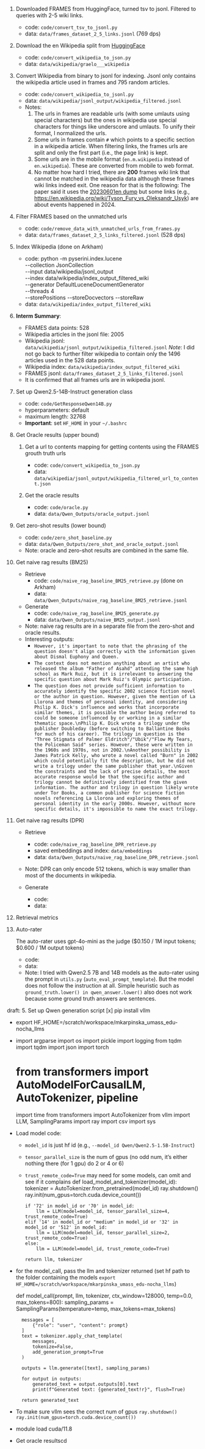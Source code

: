 1. Downloaded FRAMES from HuggingFace, turned tsv to jsonl. Filtered to queries with 2-5 wiki links.
    - code: `code/convert_tsv_to_jsonl.py`
    - data: `data/frames_dataset_2_5_links.jsonl` (769 dps)

2. Download the en Wikipedia split from [HuggingFace](https://huggingface.co/datasets/graelo/wikipedia)
    - code: `code/convert_wikipedia_to_json.py`
    - data: `data/wikipedia/graelo___wikipedia`

3. Convert Wikipedia from binary to jsonl for indexing. Jsonl only contains the wikipedia article used in frames and 795 random articles.
    - code: `code/convert_wikipedia_to_jsonl.py`
    - data: `data/wikipedia/jsonl_output/wikipedia_filtered.jsonl`
    - Notes: 
        1. The urls in frames are readable urls (with some umlauts using special characters) but the ones in wikipedia use special characters for things like underscore and umlauts. To unify their format, I normalized the urls.
        2. Some urls in frames contain `#` which points to a specific section in a wikipedia article. When filtering links, the frames urls are split and only the first part (i.e., the page link) is kept.
        3. Some urls are in the mobile format (`en.m.wikipedia` instead of `en.wikipedia`). These are converted from mobile to web format.
        4. No matter how hard I tried, there are **200** frames wiki link that cannot be matched in the wikipedia data although these frames wiki links indeed exit. One reason for that is the following: The paper said it uses the [20230601en dump](https://tinyurl.com/36jxum2y) but some links (e.g., https://en.wikipedia.org/wiki/Tyson_Fury_vs_Oleksandr_Usyk) are about events happened in 2024.

4. Filter FRAMES based on the unmatched urls
    - code: `code/remove_data_with_unmatched_urls_from_frames.py`
    - data: `data/frames_dataset_2_5_links_filtered.jsonl` (528 dps)

5. Index Wikipedia (done on Arkham)
    - code: 
        python -m pyserini.index.lucene \
            --collection JsonCollection \
            --input data/wikipedia/jsonl_output \
            --index data/wikipedia/index_output_filtered_wiki \
            --generator DefaultLuceneDocumentGenerator \
            --threads 4 \
            --storePositions --storeDocvectors --storeRaw
    - data: `data/wikipedia/index_output_filtered_wiki`

6. **Interm Summary**:
    - FRAMES data points: 528
    - Wikipedia articles in the jsonl file: 2005
    - Wikipedia jsonl: `data/wikipedia/jsonl_output/wikipedia_filtered.jsonl`
        *Note*: I did not go back to further filter wikipedia to contain only the 1496 articles used in the 528 data points. 
    - Wikipedia index: `data/wikipedia/index_output_filtered_wiki`
    - FRAMES jsonl: `data/frames_dataset_2_5_links_filtered.jsonl`
    - It is confirmed that all frames urls are in wikipedia jsonl.

7. Set up Qwen2.5-14B-Instruct generation class
    - code: `code/GetResponseQwen14B.py`
    - hyperparameters: default
    - maximum length: 32768
    - **Important**: set `HF_HOME` in your `~/.bashrc`

8. Get Oracle results (upper bound)
    1. Get a url to contents mapping for getting contents using the FRAMES grouth truth urls
        - code: `code/convert_wikipedia_to_json.py`
        - data: `data/wikipedia/jsonl_output/wikipedia_filtered_url_to_content.json`

    2. Get the oracle results
        - code: `code/oracle.py`
        - data: `data/Qwen_Outputs/oracle_output.jsonl`

9. Get zero-shot results (lower bound)
    - code: `code/zero_shot_baseline.py`
    - data: `data/Qwen_Outputs/zero_shot_and_oracle_output.jsonl`
    - Note: oracle and zero-shot results are combined in the same file.

10. Get naive rag results (BM25)
    - Retrieve
        - code: `code/naive_rag_baseline_BM25_retrieve.py` (done on Arkham)
        - data: `data/Qwen_Outputs/naive_rag_baseline_BM25_retrieve.jsonl`
    - Generate
        - code: `code/naive_rag_baseline_BM25_generate.py`
        - data: `data/Qwen_Outputs/naive_BM25_output.jsonl`
    - Note: naive rag results are in a separate file from the zero-shot and oracle results.
    - Interesting outputs:
        - `However, it's important to note that the phrasing of the question doesn't align correctly with the information given about Dismal Euphony and Queen.`
        - `The context does not mention anything about an artist who released the album "Father of Asahd" attending the same high school as Mark Ruiz, but it is irrelevant to answering the specific question about Mark Ruiz's Olympic participation.`
        - `The question does not provide sufficient information to accurately identify the specific 2002 science fiction novel or the author in question. However, given the mention of La Llorona and themes of personal identity, and considering Philip K. Dick's influence and works that incorporate similar themes, it is possible the author being referred to could be someone influenced by or working in a similar thematic space.\nPhilip K. Dick wrote a trilogy under the publisher Doubleday (before switching to Ballantine Books for much of his career). The trilogy in question is the "Three Stigmata of Palmer Eldritch"/"Ubik"/"Flow My Tears, the Policeman Said" series. However, these were written in the 1960s and 1970s, not in 2002.\nAnother possibility is James Patrick Kelly, who wrote a novel called "Burn" in 2002 which could potentially fit the description, but he did not write a trilogy under the same publisher that year.\nGiven the constraints and the lack of precise details, the most accurate response would be that the specific author and trilogy cannot be definitively identified from the given information. The author and trilogy in question likely wrote under Tor Books, a common publisher for science fiction novels referencing La Llorona and exploring themes of personal identity in the early 2000s. However, without more specific details, it's impossible to name the exact trilogy.`

11. Get naive rag results (DPR)
    - Retrieve
        - code: `code/naive_rag_baseline_DPR_retrieve.py`
        - saved embeddings and index: `data/embeddings`
        - data: `data/Qwen_Outputs/naive_rag_baseline_DPR_retrieve.jsonl`
    - Note: DPR can only encode 512 tokens, which is way smaller than most of the documents in wikipedia.

    - Generate
        - code: 
        - data: 

12. Retrieval metrics

13. Auto-rater

    The auto-rater uses gpt-4o-mini as the judge ($0.150 / 1M input tokens; $0.600 / 1M output tokens)
    
    - code: 
    - data: 
    - Note: I tried with Qwen2.5 7B and 14B models as the auto-rater using the prompt in `utils.py` (`auto_eval_prompt_template`). But the model does not follow the instruction at all. Simple heuristic such as `ground_truth.lower() in qwen_answer.lower()` also does not work because some ground truth answers are sentences. 

draft: 
5. Set up Qwen generation script
[x] pip install vllm
- export HF_HOME=/scratch/workspace/mkarpinska_umass_edu-nocha_llms
-   import argparse
    import os
    import pickle
    import logging
    from tqdm import tqdm
    import json
    import torch
    # from transformers import AutoModelForCausalLM, AutoTokenizer, pipeline
    import time
    from transformers import AutoTokenizer
    from vllm import LLM, SamplingParams
    import ray
    import csv
    import sys
- Load model code: 
  - `model_id` is just hf id (e.g., `--model_id Qwen/Qwen2.5-1.5B-Instruct`)
  - `tensor_parallel_size` is the num of gpus (no odd num, it’s either nothing there (for 1 gpu) do 2 or 4 or 6)
  - `trust_remote_code=True` may need for some models, can omit and see if it complains
    def load_model_and_tokenizer(model_id):
        tokenizer = AutoTokenizer.from_pretrained(model_id)
        ray.shutdown()
        ray.init(num_gpus=torch.cuda.device_count())

        if '72' in model_id or '70' in model_id:
            llm = LLM(model=model_id, tensor_parallel_size=4, trust_remote_code=True)
        elif '14' in model_id or "medium" in model_id or '32' in model_id or '512' in model_id:
            llm = LLM(model=model_id, tensor_parallel_size=2, trust_remote_code=True)
        else:
            llm = LLM(model=model_id, trust_remote_code=True)

        return llm, tokenizer

- for the model_call, pass the llm and tokenizer returned
  (set hf path to the folder containing the models `export HF_HOME=/scratch/workspace/mkarpinska_umass_edu-nocha_llms`)

    def model_call(prompt, llm, tokenizer, ctx_window=128000, temp=0.0, max_tokens=800):
        sampling_params = SamplingParams(temperature=temp, max_tokens=max_tokens)

        messages = [
            {"role": "user", "content": prompt}
        ]
        text = tokenizer.apply_chat_template(
            messages,
            tokenize=False,
            add_generation_prompt=True
        )

        outputs = llm.generate([text], sampling_params)

        for output in outputs:
            generated_text = output.outputs[0].text
            print(f"Generated text: {generated_text!r}", flush=True)

        return generated_text
- To make sure vllm sees the correct num of gpus
  `ray.shutdown()`
  `ray.init(num_gpus=torch.cuda.device_count())`
- module load cuda/11.8
- Get oracle resultscd